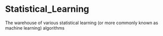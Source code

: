 # Statistical_Learning
The warehouse of various statistical learning (or more commonly known as machine learning) algorithms
